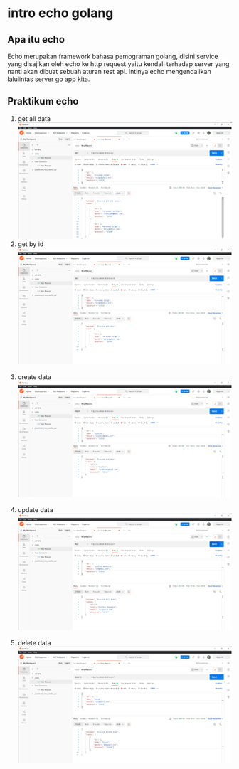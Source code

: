 # intro echo golang

## Apa itu echo
Echo merupakan framework bahasa pemograman golang, disini service yang disajikan oleh echo ke http request yaitu kendali terhadap server yang nanti akan dibuat sebuah aturan rest api. Intinya echo mengendalikan lalulintas server go app kita.

## Praktikum echo
1. get all data
    !["praktikum-1"](./screenshots/1_get_all_data.png)<br>
2. get by id
    !["praktikum-2"](./screenshots/2_get_by_id.png)<br></br>
3. create data
    !["praktikum-3"](./screenshots/3_create.png)<br></br>
4. update data
    !["praktikum-4"](./screenshots/4_update.png)<br></br>
5. delete data
    !["praktikum-5"](./screenshots/5_delete.png)<br></br>